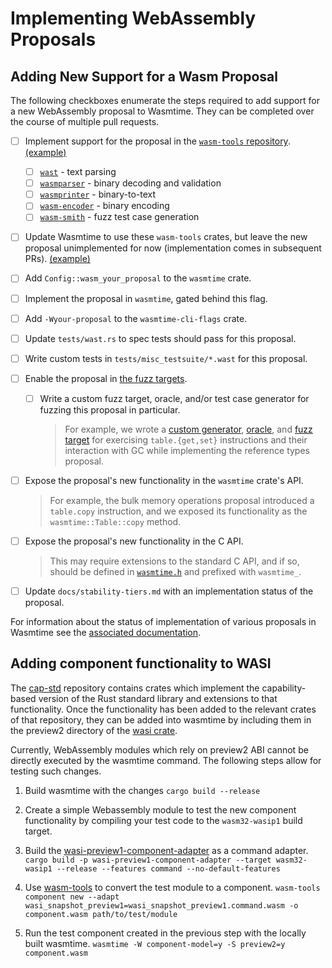 # Implementing WebAssembly Proposals

## Adding New Support for a Wasm Proposal

The following checkboxes enumerate the steps required to add support for a new
WebAssembly proposal to Wasmtime. They can be completed over the course of
multiple pull requests.

* [ ] Implement support for the proposal in the [`wasm-tools` repository].
  [(example)](https://github.com/bytecodealliance/wasm-tools/pull/1853)
  * [ ] [`wast`] - text parsing
  * [ ] [`wasmparser`] - binary decoding and validation
  * [ ] [`wasmprinter`] - binary-to-text
  * [ ] [`wasm-encoder`] - binary encoding
  * [ ] [`wasm-smith`] - fuzz test case generation
* [ ] Update Wasmtime to use these `wasm-tools` crates, but leave the new
  proposal unimplemented for now (implementation comes in subsequent PRs).
  [(example)](https://github.com/bytecodealliance/wasmtime/pull/9399)
* [ ] Add `Config::wasm_your_proposal` to the `wasmtime` crate.
* [ ] Implement the proposal in `wasmtime`, gated behind this flag.
* [ ] Add `-Wyour-proposal` to the `wasmtime-cli-flags` crate.
* [ ] Update `tests/wast.rs` to spec tests should pass for this proposal.
* [ ] Write custom tests in `tests/misc_testsuite/*.wast` for this proposal.
* [ ] Enable the proposal in [the fuzz targets](./contributing-fuzzing.html).
  * [ ] Write a custom fuzz target, oracle, and/or test
    case generator for fuzzing this proposal in particular.

    > For example, we wrote a [custom
    > generator](https://github.com/bytecodealliance/wasmtime/blob/c7cd70fcec3eee66c9d7b5aa6fb4580d5a802218/crates/fuzzing/src/generators/table_ops.rs),
    > [oracle](https://github.com/bytecodealliance/wasmtime/blob/c7cd70fcec3eee66c9d7b5aa6fb4580d5a802218/crates/fuzzing/src/oracles.rs#L417-L467),
    > and [fuzz
    > target](https://github.com/bytecodealliance/wasmtime/blob/c7cd70fcec3eee66c9d7b5aa6fb4580d5a802218/fuzz/fuzz_targets/table_ops.rs)
    > for exercising `table.{get,set}` instructions and their interaction with
    > GC while implementing the reference types proposal.
* [ ] Expose the proposal's new functionality in the `wasmtime` crate's API.

  > For example, the bulk memory operations proposal introduced a `table.copy`
  > instruction, and we exposed its functionality as the `wasmtime::Table::copy`
  > method.
* [ ] Expose the proposal's new functionality in the C API.

  > This may require extensions to the standard C API, and if so, should be
  > defined in
  > [`wasmtime.h`](https://github.com/bytecodealliance/wasmtime/blob/c7cd70fcec3eee66c9d7b5aa6fb4580d5a802218/crates/c-api/include/wasmtime.h)
  > and prefixed with `wasmtime_`.
* [ ] Update `docs/stability-tiers.md` with an implementation status of the
  proposal.


[`wasm-tools` repository]: https://github.com/bytecodealliance/wasm-tools
[`wasmparser`]: https://github.com/bytecodealliance/wasm-tools/tree/main/crates/wasmparser
[`wast`]: https://github.com/bytecodealliance/wasm-tools/tree/main/crates/wast
[`wasmprinter`]: https://github.com/bytecodealliance/wasm-tools/tree/main/crates/wasmprinter
[`wasm-encoder`]: https://github.com/bytecodealliance/wasm-tools/tree/main/crates/wasm-encoder
[`wasm-smith`]: https://github.com/bytecodealliance/wasm-tools/tree/main/crates/wams-smith

For information about the status of implementation of various proposals in
Wasmtime see the [associated documentation](./stability-wasm-proposals.md).

## Adding component functionality to WASI
The [cap-std](https://github.com/bytecodealliance/cap-std) repository contains
crates which implement the capability-based version of the Rust standard library
and extensions to that functionality. Once the functionality has been added to
the relevant crates of that repository, they can be added into wasmtime by
including them in the preview2 directory of the [wasi crate](https://github.com/bytecodealliance/wasmtime/tree/main/crates/wasi).

Currently, WebAssembly modules which rely on preview2 ABI cannot be directly
executed by the wasmtime command. The following steps allow for testing such
changes.

1. Build wasmtime with the changes `cargo build --release`

2. Create a simple Webassembly module to test the new component functionality by
compiling your test code to the `wasm32-wasip1` build target.

3. Build the [wasi-preview1-component-adapter](https://github.com/bytecodealliance/wasmtime/tree/main/crates/wasi-preview1-component-adapter)
as a command adapter. `cargo build -p wasi-preview1-component-adapter --target
wasm32-wasip1 --release --features command --no-default-features`

4. Use [wasm-tools](https://github.com/bytecodealliance/wasm-tools) to convert
the test module to a component. `wasm-tools component new --adapt
wasi_snapshot_preview1=wasi_snapshot_preview1.command.wasm -o component.wasm
path/to/test/module`

5. Run the test component created in the previous step with the locally built
wasmtime. `wasmtime -W component-model=y -S preview2=y component.wasm`
